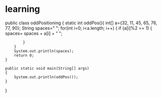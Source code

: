 # learning
public class oddPositioning
{
    static int oddPos(){
        int[] a={32, 11, 45, 65, 76, 77, 90};
        String spaces=" ";
        for(int i=0; i<a.length; i++)
        {
            if (a[i]%2 == 1)
            {
                spaces= spaces + a[i] + " ";

            }
        }
        System.out.println(spaces);
        return 0;
    }

    public static void main(String[] args)
    {
        System.out.println(oddPos());
    }
}
